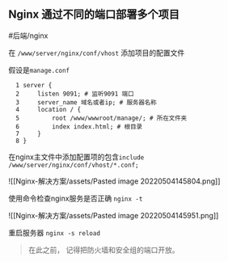 ## Nginx 通过不同的端口部署多个项目

#后端/nginx

在 `/www/server/nginx/conf/vhost` 添加项目的配置文件

假设是`manage.conf`

```
  1 server {
  2     listen 9091; # 监听9091 端口
  3     server_name 域名或者ip; # 服务器名称
  4     location / {
  5         root /www/wwwroot/manage/; # 所在文件夹
  6         index index.html; # 根目录
  7     }
  8 }
```

在nginx主文件中添加配置项的包含`include /www/server/nginx/conf/vhost/*.conf;`

![[Nginx-解决方案/assets/Pasted image 20220504145804.png]]

使用命令检查nginx服务是否正确 `nginx -t`

![[Nginx-解决方案/assets/Pasted image 20220504145951.png]]

重启服务器 `nginx -s reload`

> 在此之前， 记得把防火墙和安全组的端口开放。

